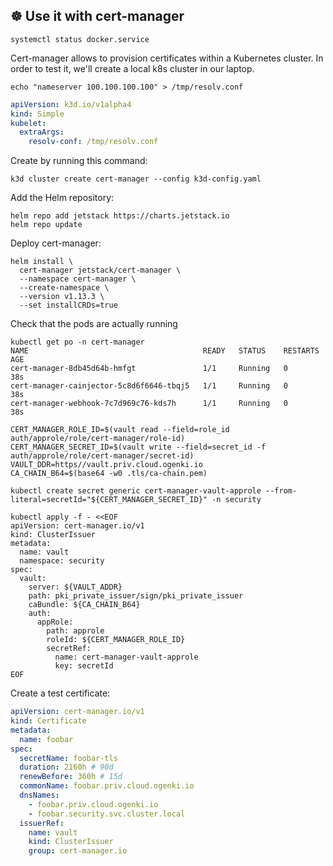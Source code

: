 ## ☸ Use it with cert-manager


```console
systemctl status docker.service
```

Cert-manager allows to provision certificates within a Kubernetes cluster. In order to test it, we'll create a local k8s cluster in our laptop.

```console
echo "nameserver 100.100.100.100" > /tmp/resolv.conf
```

```yaml
apiVersion: k3d.io/v1alpha4
kind: Simple
kubelet:
  extraArgs:
    resolv-conf: /tmp/resolv.conf
```

Create by running this command:
```console
k3d cluster create cert-manager --config k3d-config.yaml
```

Add the Helm repository:
```console
helm repo add jetstack https://charts.jetstack.io
helm repo update
```

Deploy cert-manager:
```console
helm install \
  cert-manager jetstack/cert-manager \
  --namespace cert-manager \
  --create-namespace \
  --version v1.13.3 \
  --set installCRDs=true
```

Check that the pods are actually running
```console
kubectl get po -n cert-manager
NAME                                       READY   STATUS    RESTARTS   AGE
cert-manager-8db45d64b-hmfgt               1/1     Running   0          38s
cert-manager-cainjector-5c8d6f6646-tbqj5   1/1     Running   0          38s
cert-manager-webhook-7c7d969c76-kds7h      1/1     Running   0          38s
```

```console
CERT_MANAGER_ROLE_ID=$(vault read --field=role_id auth/approle/role/cert-manager/role-id)
CERT_MANAGER_SECRET_ID=$(vault write --field=secret_id -f auth/approle/role/cert-manager/secret-id)
VAULT_DDR=https//vault.priv.cloud.ogenki.io
CA_CHAIN_B64=$(base64 -w0 .tls/ca-chain.pem)
```


```console
kubectl create secret generic cert-manager-vault-approle --from-literal=secretId="${CERT_MANAGER_SECRET_ID}" -n security
```

```console
kubectl apply -f - <<EOF
apiVersion: cert-manager.io/v1
kind: ClusterIssuer
metadata:
  name: vault
  namespace: security
spec:
  vault:
    server: ${VAULT_ADDR}
    path: pki_private_issuer/sign/pki_private_issuer
    caBundle: ${CA_CHAIN_B64}
    auth:
      appRole:
        path: approle
        roleId: ${CERT_MANAGER_ROLE_ID}
        secretRef:
          name: cert-manager-vault-approle
          key: secretId
EOF
```

Create a test certificate:
```yaml
apiVersion: cert-manager.io/v1
kind: Certificate
metadata:
  name: foobar
spec:
  secretName: foobar-tls
  duration: 2160h # 90d
  renewBefore: 360h # 15d
  commonName: foobar.priv.cloud.ogenki.io
  dnsNames:
    - foobar.priv.cloud.ogenki.io
    - foobar.security.svc.cluster.local
  issuerRef:
    name: vault
    kind: ClusterIssuer
    group: cert-manager.io
```